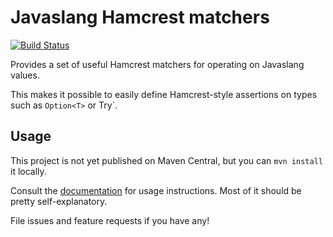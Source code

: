 Javaslang Hamcrest matchers
===========================

[![Build Status](https://travis-ci.org/tazjin/javaslang-matchers.svg?branch=master)](https://travis-ci.org/tazjin/javaslang-matchers)

Provides a set of useful Hamcrest matchers for operating on Javaslang values.

This makes it possible to easily define Hamcrest-style assertions on types such as 
`Option<T>` or Try<T>`.

## Usage

This project is not yet published on Maven Central, but you can `mvn install` it locally.

Consult the [documentation][] for usage instructions. Most of it should be pretty self-explanatory.

File issues and feature requests if you have any!

[documentation]: https://tazjin.github.io/javaslang-matchers/
